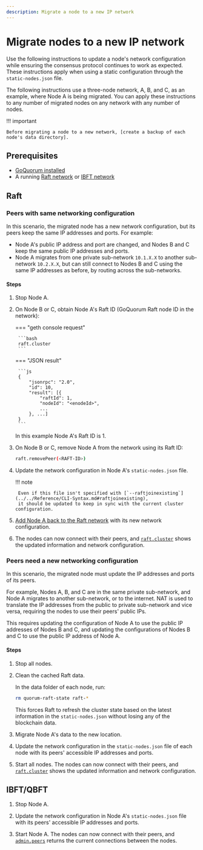 ```yaml
---
description: Migrate a node to a new IP network
---
```


# Migrate nodes to a new IP network

Use the following instructions to update a node's network configuration while ensuring the consensus protocol
continues to work as expected.
These instructions apply when using a static configuration through the `static-nodes.json` file.

The following instructions use a three-node network, A, B, and C, as an example, where Node A is being migrated.
You can apply these instructions to any number of migrated nodes on any network with any number of nodes.

!!! important

    Before migrating a node to a new network, [create a backup of each node's data directory].

## Prerequisites

- [GoQuorum installed](../../GetStarted/Install.md)
- A running [Raft network](../../Tutorials/Private-Network/Create-a-Raft-network.md) or [IBFT network](../../Tutorials/Private-Network/Create-IBFT-Network.md)

## Raft

### Peers with same networking configuration

In this scenario, the migrated node has a new network configuration, but its peers keep the same IP addresses and ports.
For example:

- Node A's public IP address and port are changed, and Nodes B and C keep the same public IP addresses and ports.
- Node A migrates from one private sub-network `10.1.X.X` to another sub-network `10.2.X.X`, but can still connect to
      Nodes B and C using the same IP addresses as before, by routing across the sub-networks.

#### Steps

1. Stop Node A.

1. On Node B or C, obtain Node A's Raft ID (GoQuorum Raft node ID in the network):

    === "geth console request"

        ```bash
        raft.cluster
        ```

    === "JSON result"

        ```js
        {
            "jsonrpc": "2.0",
            "id": 10,
            "result": [{
                "raftId": 1,
                "nodeId": "<enodeId>",
                ...
            }, ...]
        }
        ```

    In this example Node A's Raft ID is 1.

1. On Node B or C, remove Node A from the network using its Raft ID:

    ```bash
    raft.removePeer(<RAFT-ID>)
    ```

1. Update the network configuration in Node A's `static-nodes.json` file.

    !!! note

        Even if this file isn't specified with [`--raftjoinexisting`](../../Reference/CLI-Syntax.md#raftjoinexisting),
        it should be updated to keep in sync with the current cluster configuration.

1. [Add Node A back to the Raft network](adding_nodes.md#raft) with its new network configuration.

1. The nodes can now connect with their peers, and [`raft.cluster`](../../Reference/API-Methods.md#raft_cluster)
   shows the updated information and network configuration.

### Peers need a new networking configuration

In this scenario, the migrated node must update the IP addresses and ports of its peers.

For example, Nodes A, B, and C are in the same private sub-network, and Node A migrates to another sub-network, or
to the internet. NAT is used to translate the IP addresses from the public to private sub-network and vice versa,
requiring the nodes to use their peers' public IPs.

This requires updating the configuration of Node A to use the public IP addresses of Nodes B and C, and updating the
configurations of Nodes B and C to use the public IP address of Node A.

#### Steps

1. Stop all nodes.

1. Clean the cached Raft data.

    In the data folder of each node, run:

    ```bash
    rm quorum-raft-state raft-*
    ```

    This forces Raft to refresh the cluster state based on the latest information in the `static-nodes.json` without
    losing any of the blockchain data.

1. Migrate Node A's data to the new location.

1. Update the network configuration in the `static-nodes.json` file of each node with its peers' accessible IP addresses and ports.

1. Start all nodes.
   The nodes can now connect with their peers, and [`raft.cluster`](../../Reference/API-Methods.md#raft_cluster) shows
   the updated information and network configuration.

## IBFT/QBFT

1. Stop Node A.

1. Update the network configuration in Node A's `static-nodes.json` file with its peers' accessible IP addresses and ports.

1. Start Node A.
   The nodes can now connect with their peers, and [`admin.peers`](https://geth.ethereum.org/docs/rpc/ns-admin#admin_peers)
   returns the current connections between the nodes.

[create a backup of each node's data directory]: https://geth.ethereum.org/docs/install-and-build/backup-restore#data-directory
